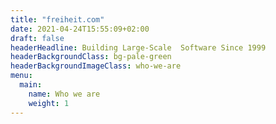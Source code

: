 ```yaml
---
title: "freiheit.com"
date: 2021-04-24T15:55:09+02:00
draft: false
headerHeadline: Building Large-Scale  Software Since 1999
headerBackgroundClass: bg-pale-green
headerBackgroundImageClass: who-we-are
menu:
  main:
    name: Who we are 
    weight: 1
---
```

